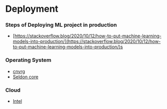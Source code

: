# Deployment



### Steps of Deploying ML project in production

* [https://stackoverflow.blog/2020/10/12/how-to-put-machine-learning-models-into-production/](https://stackoverflow.blog/2020/10/12/how-to-put-machine-learning-models-into-production/)s

### Operating System

* [cnvrg](cnvrg.io)
* [Seldon core](https://www.seldon.io/tech/products/core/)

### Cloud

* [Intel](https://software.intel.com/content/www/us/en/develop/tools/devcloud.html)



